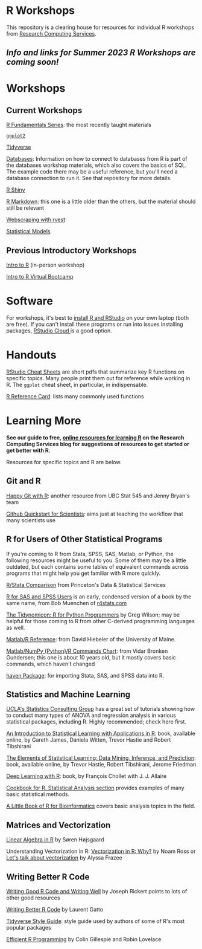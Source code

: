 # R Workshops

This repository is a clearing house for resources for individual R workshops from [Research Computing Services](http://www.it.northwestern.edu/research/). 

## *Info and links for Summer 2023 R Workshops are coming soon!*

# Workshops

## Current Workshops

[R Fundamentals Series](https://github.com/nuitrcs/r-intro-series): the most recently taught materials

[`ggplot2`](https://github.com/nuitrcs/r-ggplot2-april2020)

[Tidyverse](https://github.com/nuitrcs/r-tidyverse)

[Databases](https://github.com/nuitrcs/databases_workshop/tree/master/r): Information on how to connect to databases from R is part of the databases workshop materials, which also covers the basics of SQL.  The example code there may be a useful reference, but you'll need a database connection to run it.  See that repository for more details.  

[R Shiny](https://github.com/nuitrcs/rshiny) 

[R Markdown](https://github.com/nuitrcs/rmarkdown_workshop): this one is a little older than the others, but the material should still be relevant

[Webscraping with rvest](https://github.com/turnerdan/rvest_tutorial)

[Statistical Models](https://github.com/aarcher07/stats_models)

## Previous Introductory Workshops

[Intro to R](https://github.com/nuitrcs/r-intro-summer2019) (in-person workshop)

[Intro to R Virtual Bootcamp](https://github.com/nuitrcs/r-online-2020)



# Software

For workshops, it's best to [install R and RStudio](https://sites.northwestern.edu/researchcomputing/resources/r-and-rstudio/) on your own laptop (both are free).  If you can't install these programs or run into issues installing packages, [RStudio Cloud ](https://sites.northwestern.edu/researchcomputing/resources/r-and-rstudio/#option-2-rstudio-cloud)is a good option.


# Handouts

[RStudio Cheat Sheets](https://www.rstudio.com/resources/cheatsheets/) are short pdfs that summarize key R functions on specific topics. Many people print them out for reference while working in R.  The `ggplot` cheat sheet, in particular, in indispensable.  

[R Reference Card](https://cran.r-project.org/doc/contrib/Baggott-refcard-v2.pdf): lists many commonly used functions


# Learning More

**See our guide to free, [online resources for learning R](https://sites.northwestern.edu/researchcomputing/2020/03/20/online-learning-resources-r/) on the Research Computing Services blog for suggestions of resources to get started or get better with R.**

Resources for specific topics and R are below.

## Git and R

[Happy Git with R](http://happygitwithr.com/): another resource from UBC Stat 545 and Jenny Bryan's team

[Github Quickstart for Scientists](https://rawgit.com/nazrug/Quickstart/master/GithubQuickstart.html): aims just at teaching the workflow that many scientists use

## R for Users of Other Statistical Programs

If you're coming to R from Stata, SPSS, SAS, Matlab, or Python, the following resources might be useful to you. Some of them may be a little outdated, but each contains some tables of equivalent commands across programs that might help you get familiar with R more quickly.

[R/Stata Comparison](http://www.princeton.edu/~otorres/RStata.pdf) from Princeton's Data & Statistical Services

[R for SAS and SPSS Users](https://drive.google.com/file/d/0B4mP5kf41BrmYkxkdmdRdWFibDA/view) is an early, condensed version of a book by the same name, from Bob Muenchen of <a href="https://www.r4stats.com">r4stats.com</a>

[The Tidynomicon: R for Python Programmers](https://gvwilson.github.io/tidynomicon/) by Greg Wilson; may be helpful for those coming to R from other C-derived programming languages as well.

[Matlab/R Reference](http://www.math.umaine.edu/~hiebeler/comp/matlabR.pdf): from David Hiebeler of the University of Maine.

[Matlab/NumPy (Python)/R Commands Chart](http://mathesaurus.sourceforge.net/matlab-python-xref.pdf): from Vidar Bronken Gundersen; this one is about 10 years old, but it mostly covers basic commands, which haven't changed

[haven Package](http://haven.tidyverse.org/): for importing Stata, SAS, and SPSS data into R.


## Statistics and Machine Learning

[UCLA's Statistics Consulting Group](http://www.ats.ucla.edu/stat/dae/) has a great set of tutorials showing how to conduct many types of ANOVA and regression analysis in various statistical packages, including R.  Highly recommended; check here first.

[An Introduction to Statistical Learning with Applications in R](http://www-bcf.usc.edu/~gareth/ISL/): book, available online, by Gareth James, Daniela Witten, Trevor Hastie and Robert Tibshirani

[The Elements of Statistical Learning: Data Mining, Inference, and Prediction](https://web.stanford.edu/~hastie/ElemStatLearn/): book, available online, by Trevor Hastie, Robert Tibshirani, Jerome Friedman

[Deep Learning with R](https://www.manning.com/books/deep-learning-with-r): book, by François Chollet with J. J. Allaire 

[Cookbook for R, Statistical Analysis section](http://www.cookbook-r.com/Statistical_analysis/) provides examples of many basic statistical methods.

[A Little Book of R for Bioinformatics](https://a-little-book-of-r-for-bioinformatics.readthedocs.io/en/latest/) covers basic analysis topics in the field.


## Matrices and Vectorization

[Linear Algebra in R](https://www.math.uh.edu/~jmorgan/Math6397/day13/LinearAlgebraR-Handout.pdf) by Søren Højsgaard

Understanding Vectorization in R: [Vectorization in R: Why?](http://www.noamross.net/blog/2014/4/16/vectorization-in-r--why.html) by Noam Ross or 
[Let's talk about vectorization](http://alyssafrazee.com/2014/01/29/vectorization.html) by Alyssa Frazee



## Writing Better R Code


[Writing Good R Code and Writing Well](https://rviews.rstudio.com/2016/12/02/writing-good-r-code-and-writing-well/) by Joseph Rickert points to lots of other good resources

[Writing Better R Code](https://www.bioconductor.org/help/course-materials/2013/CSAMA2013/friday/afternoon/R-programming.pdf) by Laurent Gatto

[Tidyverse Style Guide](http://style.tidyverse.org/): style guide used by authors of some of R's most popular packages

[Efficient R Programming](https://csgillespie.github.io/efficientR/) by Colin Gillespie and Robin Lovelace

